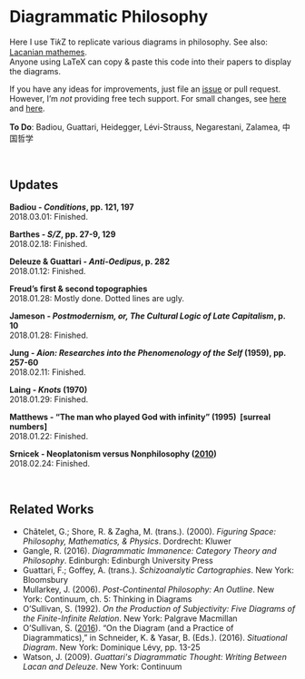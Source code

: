 # Diagrammatic Philosophy

Here I use Ti𝑘Z to replicate various diagrams in philosophy. See also: <a href="https://github.com/gjoncas/Lacan-Mathemes">Lacanian mathemes</a>.
<br>Anyone using LaTeX can copy & paste this code into their papers to display the diagrams.

If you have any ideas for improvements, just file an <a href="https://github.com/gjoncas/Diagrammatic/issues">issue</a> or pull request.
<br>However, I’m <i>not</i> providing free tech support. For small changes, see <a href="https://en.wikibooks.org/wiki/LaTeX/PGF/TikZ">here</a> and <a href="http://mirror.ctan.org/graphics/pgf/base/doc/pgfmanual.pdf">here</a>.

<b>To Do</b>: Badiou, Guattari, Heidegger, Lévi-Strauss, Negarestani, Zalamea, 中国哲学

&nbsp;

## Updates

<b>Badiou - <i>Conditions</i>, pp. 121, 197</b>
<br>2018.03.01: Finished.

<b>Barthes - <i>S/Z</i>, pp. 27-9, 129</b>
<br>2018.02.18: Finished.

<b>Deleuze & Guattari - <i>Anti-Oedipus</i>, p. 282</b>
<br>2018.01.12: Finished.

<b>Freud’s first & second topographies</b>
<br>2018.01.28: Mostly done. Dotted lines are ugly.

<b>Jameson - <i>Postmodernism, or, The Cultural Logic of Late Capitalism</i>, p. 10</b>
<br>2018.01.28: Finished.

<b>Jung - <i>Aion: Researches into the Phenomenology of the Self</i> (1959), pp. 257-60</b>
<br>2018.02.11: Finished.

<b>Laing - <i>Knots</i> (1970)</b>
<br>2018.01.29: Finished.

<b>Matthews - “<a ref="https://www.newscientist.com/article/mg14719934-300-the-man-who-played-god-with-infinity/">The man who played God with infinity</a>” (1995) &nbsp;[surreal numbers]</b>
<br>2018.01.22: Finished.

<b>Srnicek - Neoplatonism versus Nonphilosophy (<a href="http://speculativeheresy.files.wordpress.com/2010/03/neoplatonism-and-nonphilosophy.jpg">2010</a>)</b>
<br>2018.02.24: Finished.

&nbsp;

## Related Works
<ul>
<li>Châtelet, G.; Shore, R. & Zagha, M. (trans.). (2000). <i>Figuring Space: Philosophy, Mathematics, & Physics</i>. Dordrecht: Kluwer</li>
<li>Gangle, R. (2016). <i>Diagrammatic Immanence: Category Theory and Philosophy</i>. Edinburgh: Edinburgh University Press</li>
<li>Guattari, F.; Goffey, A. (trans.). <i>Schizoanalytic Cartographies</i>. New York: Bloomsbury</li>
<li>Mullarkey, J. (2006). <i>Post-Continental Philosophy: An Outline</i>. New York: Continuum, ch. 5: Thinking in Diagrams</li>
<li>O’Sullivan, S. (1992). <i>On the Production of Subjectivity: Five Diagrams of the Finite-Infinite Relation</i>. New York: Palgrave Macmillan</li>
<li>O’Sullivan, S. (<a href="http://www.simonosullivan.net/articles/on_the_diagram.pdf">2016</a>). “On the Diagram (and a Practice of Diagrammatics),” in Schneider, K. & Yasar, B. (Eds.). (2016). <i>Situational Diagram</i>. New York: Dominique Lévy, pp. 13-25</li>
<li>Watson, J. (2009). <i>Guattari's Diagrammatic Thought: Writing Between Lacan and Deleuze</i>. New York: Continuum</li>
</ul>
